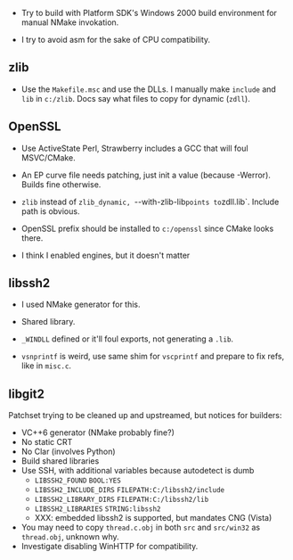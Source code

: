 * Try to build with Platform SDK's Windows 2000 build environment for manual
  NMake invokation.

* I try to avoid asm for the sake of CPU compatibility.

## zlib

* Use the `Makefile.msc` and use the DLLs. I manually make `include` and `lib`
  in `c:/zlib`. Docs say what files to copy for dynamic (`zdll`).

## OpenSSL

* Use ActiveState Perl, Strawberry includes a GCC that will foul MSVC/CMake.

* An EP curve file needs patching, just init a value (because -Werror). Builds
  fine otherwise.

* `zlib` instead of `zlib_dynamic, `--with-zlib-lib` points to `zdll.lib`.
  Include path is obvious.

* OpenSSL prefix should be installed to `c:/openssl` since CMake looks there.

* I think I enabled engines, but it doesn't matter

## libssh2

* I used NMake generator for this.

* Shared library.

* `_WINDLL` defined or it'll foul exports, not generating a `.lib`.

* `vsnprintf` is weird, use same shim for `vscprintf` and prepare to fix refs,
  like in `misc.c`.

## libgit2

Patchset trying to be cleaned up and upstreamed, but notices for builders:

* VC++6 generator (NMake probably fine?)
* No static CRT
* No Clar (involves Python)
* Build shared libraries
* Use SSH, with additional variables because autodetect is dumb
  * `LIBSSH2_FOUND` `BOOL:YES`
  * `LIBSSH2_INCLUDE_DIRS` `FILEPATH:C:/libssh2/include`
  * `LIBSSH2_LIBRARY_DIRS` `FILEPATH:C:/libssh2/lib`
  * `LIBSSH2_LIBRARIES` `STRING:libssh2`
  * XXX: embedded libssh2 is supported, but mandates CNG (Vista)
* You may need to copy `thread.c.obj` in both `src` and `src/win32` as
  `thread.obj`, unknown why.
* Investigate disabling WinHTTP for compatibility.
